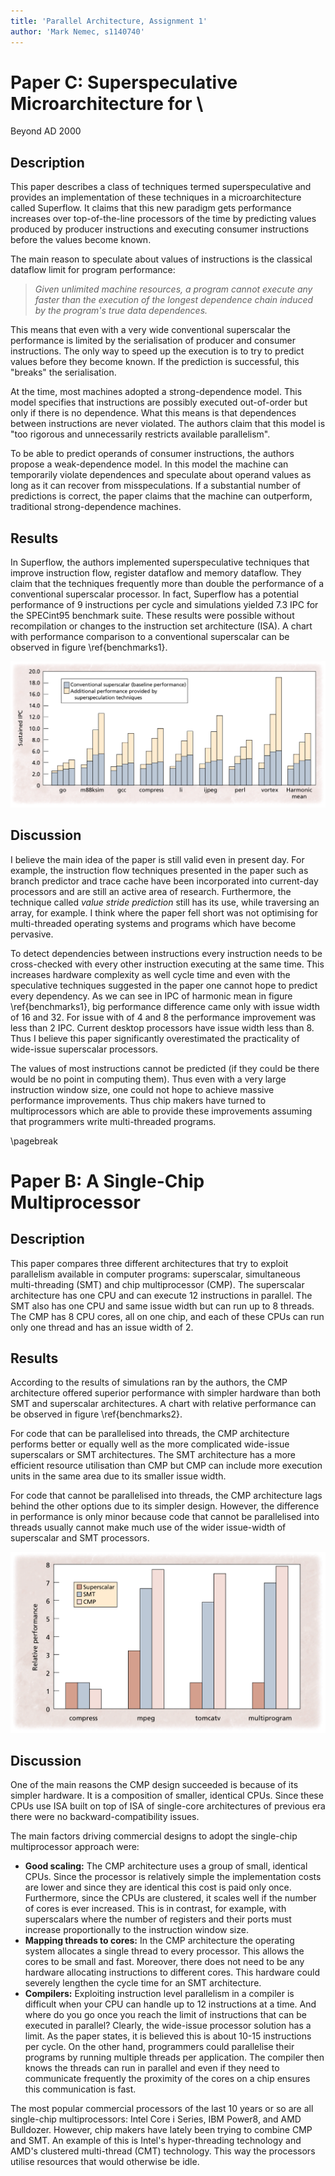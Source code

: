 ```yaml
---
title: 'Parallel Architecture, Assignment 1'
author: 'Mark Nemec, s1140740'
---
```


# Paper C: Superspeculative Microarchitecture for \
Beyond AD 2000

## Description

This paper describes a class of techniques termed superspeculative and provides an implementation of these techniques in a microarchitecture called Superflow. It claims that this new paradigm gets performance increases over top-of-the-line processors of the time by predicting values produced by producer instructions and executing consumer instructions before the values become known.

The main reason to speculate about values of instructions is the classical dataflow limit for program performance:

 > _Given unlimited machine resources, a program cannot execute any faster than the execution of the longest dependence chain induced by the program's true data dependences._

This means that even with a very wide conventional superscalar the performance is limited by the serialisation of producer and consumer instructions. The only way to speed up the execution is to try to predict values before they become known. If the prediction is successful, this "breaks" the serialisation.

At the time, most machines adopted a strong-dependence model. This model specifies that instructions are possibly executed out-of-order but only if there is no dependence. What this means is that dependences between instructions are never violated. The authors claim that this model is "too rigorous and unnecessarily restricts available parallelism".

To be able to predict operands of consumer instructions, the authors propose a weak-dependence model. In this model the machine can temporarily violate dependences and speculate about operand values as long as it can recover from misspeculations. If a substantial number of predictions is correct, the paper claims that the machine can outperform, traditional strong-dependence machines.

## Results

In Superflow, the authors implemented superspeculative techniques that improve instruction flow, register dataflow and memory dataflow. They claim that the techniques frequently more than double the performance of a conventional superscalar processor. In fact, Superflow has a potential performance of 9 instructions per cycle and simulations yielded 7.3 IPC for the SPECint95 benchmark suite. These results were possible without recompilation or changes to the instruction set architecture (ISA). A chart with performance comparison to a conventional superscalar can be observed in figure \ref{benchmarks1}.

![IPC of superscalar & superspeculative with 4, 8, 16, and 32 issue width \label{benchmarks1}](benchmarks.png "IPC of superscalar & superspeculative with 4, 8, 16, and 32 issue width")

## Discussion

I believe the main idea of the paper is still valid even in present day. For example, the instruction flow techniques presented in the paper such as branch predictor and trace cache have been incorporated into current-day processors and are still an active area of research. Furthermore, the technique called _value stride prediction_ still has its use, while traversing an array, for example. I think where the paper fell short was not optimising for multi-threaded operating systems and programs which have become pervasive.

To detect dependencies between instructions every instruction needs to be cross-checked with every other instruction executing at the same time. This increases hardware complexity as well cycle time and even with the speculative techniques suggested in the paper one cannot hope to predict every dependency. As we can see in IPC of harmonic mean in figure \ref{benchmarks1}, big performance difference came only with issue width of 16 and 32. For issue with of 4 and 8 the performance improvement was less than 2 IPC. Current desktop processors have issue width less than 8. Thus I believe this paper significantly overestimated the practicality of wide-issue superscalar processors.

The values of most instructions cannot be predicted (if they could be there would be no point in computing them). Thus even with a very large instruction window size, one could not hope to achieve massive performance improvements. Thus chip makers have turned to multiprocessors which are able to provide these improvements assuming that programmers write multi-threaded programs.

\pagebreak

# Paper B: A Single-Chip Multiprocessor

## Description

This paper compares three different architectures that try to exploit parallelism available in computer programs: superscalar, simultaneous multi-threading (SMT) and chip multiprocessor (CMP). The superscalar architecture has one CPU and can execute 12 instructions in parallel. The SMT also has one CPU and same issue width but can run up to 8 threads. The CMP has 8 CPU cores, all on one chip, and each of these CPUs can run only one thread and has an issue width of 2.

## Results

According to the results of simulations ran by the authors, the CMP architecture offered superior performance with simpler hardware than both SMT and superscalar architectures. A chart with relative performance can be observed in figure \ref{benchmarks2}.

For code that can be parallelised into threads, the CMP architecture performs better or equally well as the more complicated wide-issue superscalars or SMT architectures. The SMT architecture has a more efficient resource utilisation than CMP but CMP can include more execution units in the same area due to its smaller issue width.

For code that cannot be parallelised into threads, the CMP architecture lags behind the other options due to its simpler design. However, the difference in performance is only minor because code that cannot be parallelised into threads usually cannot make much use of the wider issue-width of superscalar and SMT processors.

![Relative performance of superscalar, SMT and CMP \label{benchmarks2}](benchmarks2.png "Relative performance of superscalar, SMT and CMP")

## Discussion

One of the main reasons the CMP design succeeded is because of its simpler hardware. It is a composition of smaller, identical CPUs. Since these CPUs use ISA built on top of ISA of single-core architectures of previous era there were no backward-compatibility issues.

The main factors driving commercial designs to adopt the single-chip multiprocessor approach were:

 - **Good scaling:** The CMP architecture uses a group of small, identical CPUs. Since the processor is relatively simple the implementation costs are lower and since they are identical this cost is paid only once. Furthermore, since the CPUs are clustered, it scales well if the number of cores is ever increased. This is in contrast, for example, with superscalars where the number of registers and their ports must increase proportionally to the instruction window size.
 - **Mapping threads to cores:** In the CMP architecture the operating system allocates a single thread to every processor. This allows the cores to be small and fast. Moreover, there does not need to be any hardware allocating instructions to different cores. This hardware could severely lengthen the cycle time for an SMT architecture.
 - **Compilers:** Exploiting instruction level parallelism in a compiler is difficult when your CPU can handle up to 12 instructions at a time. And where do you go once you reach the limit of instructions that can be executed in parallel? Clearly, the wide-issue processor solution has a limit. As the paper states, it is believed this is about 10-15 instructions per cycle. On the other hand, programmers could parallelise their programs by running multiple threads per application. The compiler then knows the threads can run in parallel and even if they need to communicate frequently the proximity of the cores on a chip ensures this communication is fast.

The most popular commercial processors of the last 10 years or so are all single-chip multiprocessors: Intel Core i Series, IBM Power8, and AMD Bulldozer. However, chip makers have lately been trying to combine CMP and SMT. An example of this is Intel's hyper-threading technology and AMD's clustered multi-thread (CMT) technology. This way the processors utilise resources that would otherwise be idle.
